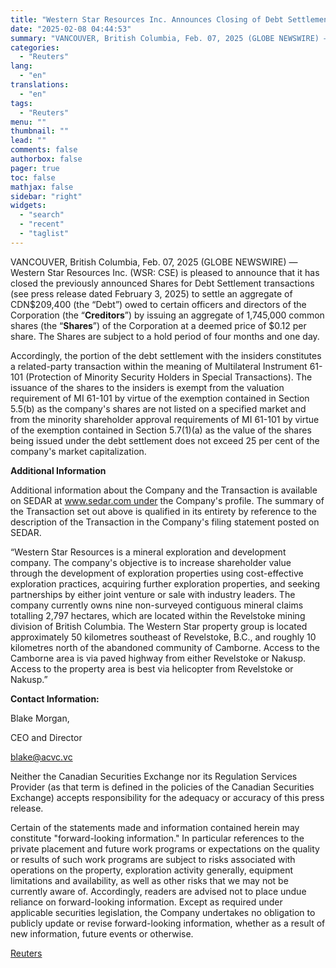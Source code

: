 ```yaml
---
title: "Western Star Resources Inc. Announces Closing of Debt Settlement Agreements"
date: "2025-02-08 04:44:53"
summary: "VANCOUVER, British Columbia, Feb. 07, 2025 (GLOBE NEWSWIRE) — Western Star Resources Inc. (WSR: CSE) is pleased to announce that it has closed the previously announced Shares for Debt Settlement transactions (see press release dated February 3, 2025) to settle an aggregate of CDN$209,400 (the “Debt”) owed to certain officers..."
categories:
  - "Reuters"
lang:
  - "en"
translations:
  - "en"
tags:
  - "Reuters"
menu: ""
thumbnail: ""
lead: ""
comments: false
authorbox: false
pager: true
toc: false
mathjax: false
sidebar: "right"
widgets:
  - "search"
  - "recent"
  - "taglist"
---
```


VANCOUVER, British Columbia, Feb. 07, 2025 (GLOBE NEWSWIRE) — Western Star Resources Inc. (WSR: CSE) is pleased to announce that it has closed the previously announced Shares for Debt Settlement transactions (see press release dated February 3, 2025) to settle an aggregate of CDN$209,400 (the “Debt”) owed to certain officers and directors of the Corporation (the “**Creditors**”) by issuing an aggregate of 1,745,000 common shares (the “**Shares**”) of the Corporation at a deemed price of $0.12 per share. The Shares are subject to a hold period of four months and one day.

Accordingly, the portion of the debt settlement with the insiders constitutes a related-party transaction within the meaning of Multilateral Instrument 61-101 (Protection of Minority Security Holders in Special Transactions). The issuance of the shares to the insiders is exempt from the valuation requirement of MI 61-101 by virtue of the exemption contained in Section 5.5(b) as the company's shares are not listed on a specified market and from the minority shareholder approval requirements of MI 61-101 by virtue of the exemption contained in Section 5.7(1)(a) as the value of the shares being issued under the debt settlement does not exceed 25 per cent of the company's market capitalization.

**Additional Information**

Additional information about the Company and the Transaction is available on SEDAR at www.sedar.com under the Company's profile. The summary of the Transaction set out above is qualified in its entirety by reference to the description of the Transaction in the Company's filing statement posted on SEDAR.

“Western Star Resources is a mineral exploration and development company. The company's objective is to increase shareholder value through the development of exploration properties using cost-effective exploration practices, acquiring further exploration properties, and seeking partnerships by either joint venture or sale with industry leaders. The company currently owns nine non-surveyed contiguous mineral claims totalling 2,797 hectares, which are located within the Revelstoke mining division of British Columbia. The Western Star property group is located approximately 50 kilometres southeast of Revelstoke, B.C., and roughly 10 kilometres north of the abandoned community of Camborne. Access to the Camborne area is via paved highway from either Revelstoke or Nakusp. Access to the property area is best via helicopter from Revelstoke or Nakusp.”

**Contact Information:**

Blake Morgan,

CEO and Director

blake@acvc.vc

Neither the Canadian Securities Exchange nor its Regulation Services Provider (as that term is defined in the policies of the Canadian Securities Exchange) accepts responsibility for the adequacy or accuracy of this press release.

Certain of the statements made and information contained herein may constitute "forward-looking information." In particular references to the private placement and future work programs or expectations on the quality or results of such work programs are subject to risks associated with operations on the property, exploration activity generally, equipment limitations and availability, as well as other risks that we may not be currently aware of. Accordingly, readers are advised not to place undue reliance on forward-looking information. Except as required under applicable securities legislation, the Company undertakes no obligation to publicly update or revise forward-looking information, whether as a result of new information, future events or otherwise.

[Reuters](https://www.tradingview.com/news/reuters.com,2025-02-07:newsml_GNX1PKdXt:0-western-star-resources-inc-announces-closing-of-debt-settlement-agreements/)

